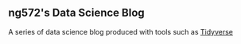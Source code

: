 ## ng572's Data Science Blog

A series of data science blog produced with tools such as [Tidyverse](https://www.tidyverse.org/)

[//]: # (visualize pdf files with <object> tag https://talk.jekyllrb.com/t/embed-pdf-in-github-pages/4527/3)

[//]: # (include pdf files from the repo like this: pdf/<file_name>.pdf)

<object data="pdf/horror_movies.pdf" width="1000" height="1000" type='application/pdf'></object>
